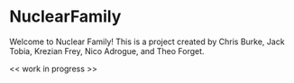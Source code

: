 # NuclearFamily

Welcome to Nuclear Family! This is a project created by Chris Burke, Jack
Tobia, Krezian Frey, Nico Adrogue, and Theo Forget.

<< work in progress >>